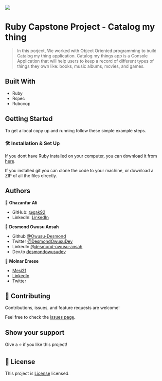 ![](https://img.shields.io/badge/Microverse-blueviolet)

# Ruby Capstone Project - Catalog my thing

> In this porject, We worked with Object Oriented programming to build Catalog my thing application.
> Catalog my things app is a Console Application that will help users to keep a record of different types of things they own like: books, music albums, movies, and games.

## Built With

- Ruby
- Rspec
- Rubocop

## Getting Started

To get a local copy up and running follow these simple example steps.

### 🛠️ Installation & Set Up

If you dont have Ruby installed on your computer, you can download it from [here](https://www.ruby-lang.org/en/downloads/).

If you installed git you can clone the code to your machine, or download a ZIP of all the files directly.


## Authors

👤 **Ghazanfar Ali**

- GitHub: [@gak92](https://github.com/gak92)
- LinkedIn: [LinkedIn](https://www.linkedin.com/in/ghazanfar-ali-9a4998a/)

👤 **Desmond Owusu Ansah**

- Github [@Owusu-Desmond](https://github.com/Owusu-Desmond)
- Twitter [@DesmondOwusuDev](https://twitter.com/DesmondOwusuDev)
- LinkedIn [@desmond-owusu-ansah](https://www.linkedin.com/in/desmond-owusu-ansah-09274a223/)
- Dev.to [desmondowusudev](https://dev.to/desmondowusudev)

👤 **Molnar Emese**

- [Mesi21](https://github.com/Mesi21)
- [LinkedIn](https://www.linkedin.com/in/emesemesimolnar/)
- [Twitter](https://twitter.com/buksimesi21)

## 🤝 Contributing

Contributions, issues, and feature requests are welcome!

Feel free to check the [issues page](https://github.com/Owusu-Desmond/catalog-of-my-things-app/issues).

## Show your support

Give a ⭐️ if you like this project!

## 📝 License

This project is [License](./LICENSE) licensed.
